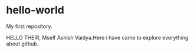 # hello-world
My first repository.

HELLO THEIR, Mself Ashish Vaidya.Here i have came to explore everything about github.
